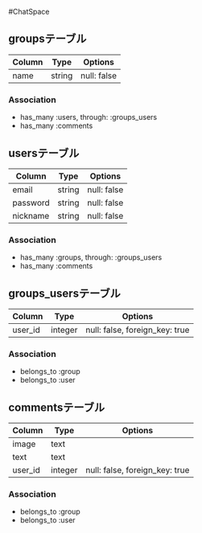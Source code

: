 #ChatSpace
## groupsテーブル
|Column|Type|Options|
|------|----|-------|
|name|string|null: false|
### Association
- has_many :users, through:  :groups_users
- has_many :comments
## usersテーブル
|Column|Type|Options|
|------|----|-------|
|email|string|null: false|
|password|string|null: false|
|nickname|string|null: false|
### Association
- has_many :groups, through:  :groups_users
- has_many :comments
## groups_usersテーブル
|Column|Type|Options|
|------|----|-------|
|user_id|integer|null: false, foreign_key: true|
### Association
- belongs_to :group
- belongs_to :user
## commentsテーブル
|Column|Type|Options|
|------|----|-------|
|image|text||
|text|text||
|user_id|integer|null: false, foreign_key: true|
### Association
- belongs_to :group
- belongs_to :user

